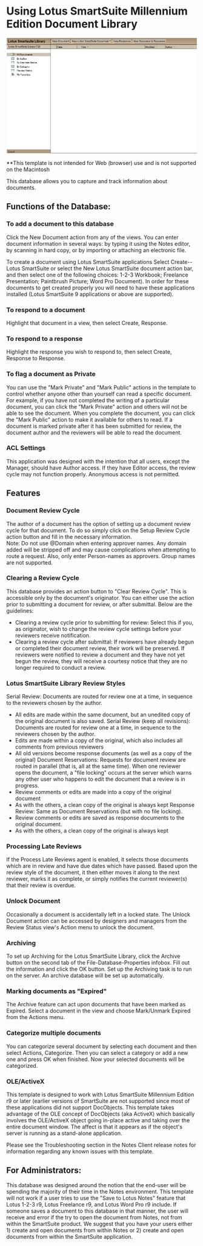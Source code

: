 # Using Lotus SmartSuite Millennium Edition Document Library
![Screenshot Lotus SmartSuite Millennium Edition Document Library](assets/images/png/screenshot.png)

**This template is not intended for Web (browser) use and is not supported on the Macintosh

This database allows you to capture and track information about documents.

## Functions of the Database:

### To add a document to this database
Click the New Document action from any of the views.  You can enter document information in several ways: by typing it using the Notes editor, by scanning in hard copy, or by importing or attaching an electronic file. 

To create a document using Lotus SmartSuite applications
Select Create--Lotus SmartSuite or select the New Lotus SmartSuite document action bar, and then select one of the following choices: 1-2-3 Workbook; Freelance Presentation; Paintbrush Picture; Word Pro Document).  In order for these documents to get created properly you will need to have these applications installed (Lotus SmartSuite 9 applications or above are supported).

### To respond to a document
Highlight that document in a view, then select Create, Response.

### To respond to a response
Highlight the response you wish to respond to, then select Create, Response to Response.

### To flag a document as Private
You can use the "Mark Private" and "Mark Public" actions in the template to control whether anyone other than yourself can read a specific document.  For example, if you have not completed the writing of a particular document, you can click the "Mark Private" action and others will not be able to see the document.  When you complete the document, you can click the "Mark Public" action to make it available for others to read.  If a document is marked private after it has been submitted for review, the document author and the reviewers will be able to read the document.

### ACL Settings
This application was designed with the intention that all users, except the Manager, should have Author access.  If they have Editor access, the review cycle may not function properly.  Anonymous access is not permitted.


## Features

### Document Review Cycle
The author of a document has the option of setting up a document review cycle for that document. To do so simply click on the Setup Review Cycle action button and fill in the necessary information.  
Note:  Do not use @Domain when entering approver names.  Any domain added will be stripped off and may cause complications when attempting to route a request.  Also, only enter Person-names as approvers.  Group names are not supported.

### Clearing a Review Cycle
This database provides an action button to "Clear Review Cycle".  This is accessible only by the document's originator.  You can either use the action prior to submitting a document for review, or after submittal.  Below are the guidelines:
- Clearing a review cycle prior to submitting for review:  Select this if you, as originator, wish to change the review cycle settings before your reviewers receive notification.
- Clearing a review cycle after submittal:  If reviewers have already begun or completed their document review, their work will be preserved.  If reviewers were notified to review a document and they have not yet begun the review, they will receive a courtesy notice that they are no longer required to conduct a review.

### Lotus SmartSuite Library Review Styles
Serial Review:  Documents are routed for review one at a time, in sequence to the reviewers chosen by the author.
- All edits are made within the same document, but an unedited copy of the original document is also saved.
Serial Review (keep all revisions):  Documents are routed for review one at a time, in sequence to the reviewers chosen by the author.
- Edits are made within a copy of the original, which also includes all comments from previous reviewers
- All old versions become response documents (as well as a copy of the original)
Document Reservations:  Requests for document review are routed in parallel (that is, all at the same time).  When one reviewer opens the document, a "file locking" occurs at the server which warns any other user who happens to edit the document that a review is in progress.  
- Review comments or edits are made into a copy of the original document
- As with the others, a clean copy of the original is always kept
Response Review:  Same as Document Reservations (but with no file locking).
- Review comments or edits are saved as response documents to the original document.  
- As with the others, a clean copy of the original is always kept

### Processing Late Reviews
If the Process Late Reviews agent is enabled, it selects those documents which are in review and have due dates which have passed.  Based upon the review style of the document, it then either moves it along to the next reviewer, marks it as complete, or simply notifies the current reviewer(s) that their review is overdue.

### Unlock Document
Occasionally a document is accidentally left in a locked state.  The Unlock Document action can be accessed by designers and managers from the Review Status view's Action menu to unlock the document.

### Archiving
To set up Archiving for the Lotus SmartSuite Library, click the Archive button on the second tab of the File-Database-Properties infobox.  Fill out the information and click the OK button.  Set up the Archiving task is to run on the server.  An archive database will be set up automatically.

### Marking documents as "Expired"  
The Archive feature can act upon documents that have been marked as Expired.  Select a document in the view and choose Mark/Unmark Expired from the Actions menu.

### Categorize multiple documents  
You can categorize several document by selecting each document and then select Actions, Categorize.  Then you can select a category or add a new one and press OK when finished.  Now your selected documents will be categorized.

### OLE/ActiveX
This template is designed to work with Lotus SmartSuite Millennium Edition r9 or later (earlier versions of SmartSuite are not supported since most of these applications did not support DocObjects.  This template takes advantage of the OLE concept of DocObjects (aka ActiveX) which basically involves the OLE/ActiveX object going in-place active and taking over the entire document window.  The affect is that it appears as if the object's server is running as a stand-alone application.

Please see the Troubleshooting section in the Notes Client release notes for information regarding any known issues with this template.

## For Administrators:

This database was designed around the notion that the end-user will be spending the majority of their time in the Notes environment. This template will not work if a user tries to use the "Save to Lotus Notes" feature that Lotus 1-2-3 r9, Lotus Freelance r9, and Lotus Word Pro r9 include. If someone saves a document to this database in that manner, the user will receive and error if the try to open the document from Notes, not from within the SmartSuite product. We suggest that you have your users either 1) create and open documents from within Notes or 2) create and open documents from within the SmartSuite application.